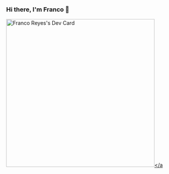 ### Hi there, I'm Franco 👋
<a href="https://app.daily.dev/d3ksur"><img src="https://api.daily.dev/devcards/a4441ffac65b4893b042bd58b474c416.png?r=g3n" width="400" alt="Franco Reyes's Dev Card"/></a
